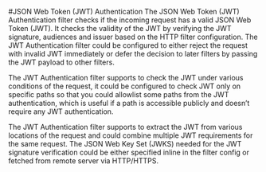 #JSON Web Token (JWT) Authentication
The JSON Web Token (JWT) Authentication filter checks if the incoming request has a valid JSON Web Token (JWT). It checks the validity of the JWT by verifying the JWT signature, audiences and issuer based on the HTTP filter configuration. The JWT Authentication filter could be configured to either reject the request with invalid JWT immediately or defer the decision to later filters by passing the JWT payload to other filters.

The JWT Authentication filter supports to check the JWT under various conditions of the request, it could be configured to check JWT only on specific paths so that you could allowlist some paths from the JWT authentication, which is useful if a path is accessible publicly and doesn’t require any JWT authentication.

The JWT Authentication filter supports to extract the JWT from various locations of the request and could combine multiple JWT requirements for the same request. The JSON Web Key Set (JWKS) needed for the JWT signature verification could be either specified inline in the filter config or fetched from remote server via HTTP/HTTPS.
